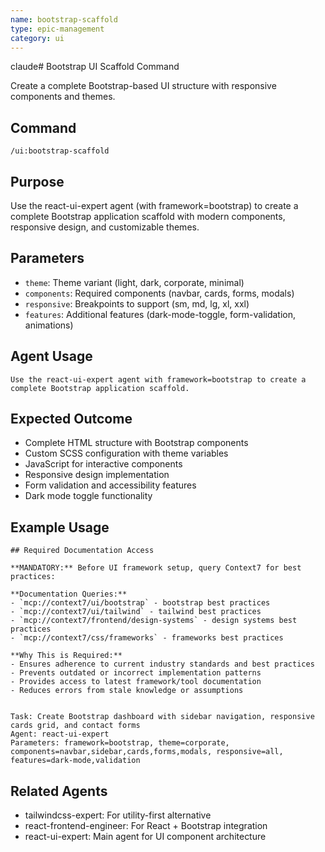 ```yaml
---
name: bootstrap-scaffold
type: epic-management
category: ui
---
```


claude# Bootstrap UI Scaffold Command

Create a complete Bootstrap-based UI structure with responsive components and themes.

## Command
```
/ui:bootstrap-scaffold
```

## Purpose
Use the react-ui-expert agent (with framework=bootstrap) to create a complete Bootstrap application scaffold with modern components, responsive design, and customizable themes.

## Parameters
- `theme`: Theme variant (light, dark, corporate, minimal)
- `components`: Required components (navbar, cards, forms, modals)
- `responsive`: Breakpoints to support (sm, md, lg, xl, xxl)
- `features`: Additional features (dark-mode-toggle, form-validation, animations)

## Agent Usage
```
Use the react-ui-expert agent with framework=bootstrap to create a complete Bootstrap application scaffold.
```

## Expected Outcome
- Complete HTML structure with Bootstrap components
- Custom SCSS configuration with theme variables
- JavaScript for interactive components
- Responsive design implementation
- Form validation and accessibility features
- Dark mode toggle functionality

## Example Usage
```
## Required Documentation Access

**MANDATORY:** Before UI framework setup, query Context7 for best practices:

**Documentation Queries:**
- `mcp://context7/ui/bootstrap` - bootstrap best practices
- `mcp://context7/ui/tailwind` - tailwind best practices
- `mcp://context7/frontend/design-systems` - design systems best practices
- `mcp://context7/css/frameworks` - frameworks best practices

**Why This is Required:**
- Ensures adherence to current industry standards and best practices
- Prevents outdated or incorrect implementation patterns
- Provides access to latest framework/tool documentation
- Reduces errors from stale knowledge or assumptions


Task: Create Bootstrap dashboard with sidebar navigation, responsive cards grid, and contact forms
Agent: react-ui-expert
Parameters: framework=bootstrap, theme=corporate, components=navbar,sidebar,cards,forms,modals, responsive=all, features=dark-mode,validation
```

## Related Agents
- tailwindcss-expert: For utility-first alternative
- react-frontend-engineer: For React + Bootstrap integration
- react-ui-expert: Main agent for UI component architecture